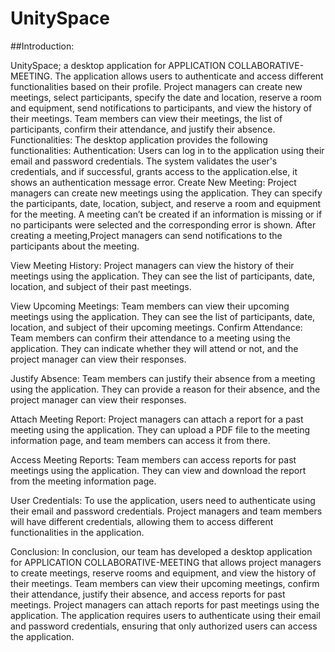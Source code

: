 # UnitySpace

##Introduction: 

UnitySpace; a desktop application for APPLICATION COLLABORATIVE-MEETING. The application allows users to authenticate and access different functionalities based on their profile. Project managers can create new meetings, select participants, specify the date and location, reserve a room and equipment, send notifications to participants, and view the history of their meetings. Team members can view their meetings, the list of participants, confirm their attendance, and justify their absence.
Functionalities:
The desktop application provides the following functionalities:
Authentication:
Users can log in to the application using their email and password credentials. The system validates the user's credentials, and if successful, grants access to the application.else, it shows an authentication message error.
Create New Meeting:
Project managers can create new meetings using the application. They can specify the participants, date, location, subject, and reserve a room and equipment for the meeting.
A meeting can’t be created if an information is missing or if no participants were selected and the corresponding error is shown.
After creating a meeting,Project managers can send notifications to the participants about the meeting.


View Meeting History:
Project managers can view the history of their meetings using the application. They can see the list of participants, date, location, and subject of their past meetings.


View Upcoming Meetings:
Team members can view their upcoming meetings using the application. They can see the list of participants, date, location, and subject of their upcoming meetings.
Confirm Attendance:
Team members can confirm their attendance to a meeting using the application. They can indicate whether they will attend or not, and the project manager can view their responses.


Justify Absence:
Team members can justify their absence from a meeting using the application. They can provide a reason for their absence, and the project manager can view their responses.


Attach Meeting Report:
Project managers can attach a report for a past meeting using the application. They can upload a PDF file to the meeting information page, and team members can access it from there.






Access Meeting Reports:
Team members can access reports for past meetings using the application. They can view and download the report from the meeting information page.






User Credentials:
To use the application, users need to authenticate using their email and password credentials. Project managers and team members will have different credentials, allowing them to access different functionalities in the application.


Conclusion:
In conclusion, our team has developed a desktop application for APPLICATION COLLABORATIVE-MEETING that allows project managers to create meetings, reserve rooms and equipment, and view the history of their meetings. Team members can view their upcoming meetings, confirm their attendance, justify their absence, and access reports for past meetings. Project managers can attach reports for past meetings using the application. The application requires users to authenticate using their email and password credentials, ensuring that only authorized users can access the application.
